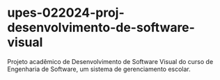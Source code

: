 # upes-022024-proj-desenvolvimento-de-software-visual
Projeto acadêmico de Desenvolvimento de Software Visual do curso de Engenharia de Software, um sistema de gerenciamento escolar.
